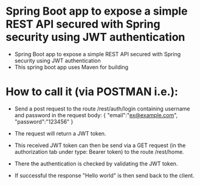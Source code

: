 # Spring Boot app to expose a simple REST API secured with Spring security using JWT authentication

- Spring Boot app to expose a simple REST API secured with Spring security using JWT authentication
- This spring boot app uses Maven for building

# How to call it (via POSTMAN i.e.):

- Send a post request to the route /rest/auth/login containing username and password in the request body:
{
    "email":"ex@example.com",
    "password":"123456"
}

- The request will return a JWT token.

- This received JWT token can then be send via a GET request (in the authorization tab under type: Bearer token) to the route /rest/home. 
- There the authentication is checked by validating the JWT token.
- If successful the response "Hello world" is then send back to the client.